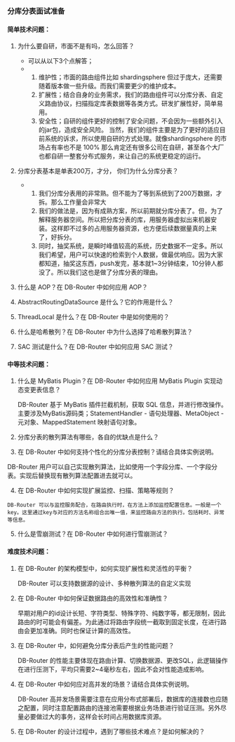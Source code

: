 ### 分库分表面试准备

#### 简单技术问题：

1. 为什么要自研，市面不是有吗，怎么回答？
   - 可以从以下3个点解答；
   - 1. 维护性；市面的路由组件比如 shardingsphere 但过于庞大，还需要随着版本做一些升级。而我们需要更少的维护成本。
     2.  扩展性；结合自身的业务需求，我们的路由组件可以分库分表、自定义路由协议，扫描指定库表数据等各类方式。研发扩展性好，简单易用。 
     3. 安全性；自研的组件更好的控制了安全问题，不会因为一些额外引入的jar包，造成安全风险。 当然，我们的组件主要是为了更好的适应目前系统的诉求，所以使用自研的方式处理。就像shardingsphere 的市场占有率也不是 100% 那么肯定还有很多公司在自研，甚至各个大厂也都自研一整套分布式服务，来让自己的系统更稳定的运行。
2. 分库分表基本是单表200万，才分， 你们为什么分库分表？ 
   - 1. 我们分库分表用的非常熟。但不能为了等到系统到了200万数据，才拆。那么工作量会非常大
     2.  我们的做法是，因为有成熟方案，所以前期就分库分表了。但，为了解释服务器空间。所以把分库分表的库，用服务器虚拟出来机器安装。这样即不过多的占用服务器资源，也方便后续数据量真的上来了，好拆分。
     3.   同时，抽奖系统，是瞬时峰值较高的系统，历史数据不一定多。所以我们希望，用户可以快速的检索到个人数据，做最优响应。因为大家都知道，抽奖这东西，push发完，基本就1~3分钟结束，10分钟人都没了。所以我们这也是做了分库分表的理由。

3. 什么是 AOP？在 DB-Router 中如何应用 AOP？
4.   AbstractRoutingDataSource 是什么？它的作用是什么？ 
5. ThreadLocal 是什么？在 DB-Router 中是如何使用的？ 
6.  什么是哈希散列？在 DB-Router 中为什么选择了哈希散列算法？ 
7. SAC 测试是什么？在 DB-Router 中如何应用 SAC 测试？ 

#### 中等技术问题：

1. 什么是 MyBatis Plugin？在 DB-Router 中如何应用 MyBatis Plugin 实现动态变更表信息？ 

   DB-Router 基于 MyBatis 插件拦截机制，获取 SQL 信息，并进行修改操作。主要涉及MyBatis源码类；StatementHandler - 语句处理器、MetaObject - 元对象、MappedStatement 映射语句对象。

2.  分库分表的散列算法有哪些，各自的优缺点是什么？

3.   在 DB-Router 中如何支持个性化的分库分表控制？请结合具体实例说明。

   DB-Router 用户可以自己实现散列算法，比如使用一个字段分库、一个字段分表。实现后替换现有散列算法配置进去就可以。

4.   在 DB-Router 中如何实现扩展监控、扫描、策略等规则？ 

    DB-Router 可以与监控服务配合，在路由执行时，在方法上添加监控配置信息。一般是一个key。这里通过key与对应的方法名称组合出唯一值，来监控路由方法的执行。包括耗时、异常等信息。

5.  什么是雪崩测试？在 DB-Router 中如何进行雪崩测试？

####  难度技术问题：

1. 在 DB-Router 的架构模型中，如何实现扩展性和灵活性的平衡？ 

    DB-Router 可以支持数据源的设计、多种散列算法的自定义实现

2. 在 DB-Router 中如何保证数据路由的高效性和准确性？

   早期对用户的id设计长短、字符类型、特殊字符、纯数字等，都无限制，因此路由的时可能会有偏差。为此通过将路由字段统一截取到固定长度，在进行路由会更加准确。同时也保证计算的高效性。

3. 在 DB-Router 中，如何避免分库分表后产生的性能问题？

    DB-Router 的性能主要体现在路由计算、切换数据源、更改SQL，此逻辑操作在进行压测下，平均只需要2~4毫秒左右，因此不会对性能造成影响。

4. 在 DB-Router 中如何应对高并发的场景？请结合具体实例说明。 

   DB-Router 高并发场景需要注意在应用分布式部署后，数据库的连接数也应随之配置，同时注意配置路由的连接池需要根据业务场景进行验证压测。另外尽量必要做过大的事务，这样会长时间占用数据库资源。

5. 在 DB-Router 的设计过程中，遇到了哪些技术难点？是如何解决的？
